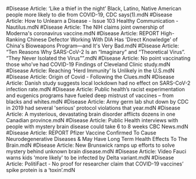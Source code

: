 #Disease
Article: ‘Like a thief in the night’ Black, Latino, Native American people more likely to die from COVID-19, CDC says(1).mdN
#Disease
Article: How to Unlearn a Disease - Issue 103 Healthy Communication - Nautilus.mdN
#Disease
Article: The NIH claims joint ownership of Moderna's coronavirus vaccine.mdN
#Disease
Article: REPORT High-Ranking Chinese Defector Working With DIA Has 'Direct Knowledge' of China's Bioweapons Program—and It's Very Bad.mdN
#Disease
Article: “Ten Reasons Why SARS-CoV-2 Is an “Imaginary” and “Theoretical Virus”. “They Never Isolated the Virus””.mdN
#Disease
Article: No point vaccinating those who’ve had COVID-19 Findings of Cleveland Clinic study.mdN
#Disease
Article: Reaching ‘Herd Immunity’ Is Unlikely in the U.S.mdN
#Disease
Article: Origin of Covid - Following the Clues.mdN
#Disease
Article: Danish study suggests local lockdown had no effect on SARS-CoV-2 infection rate.mdN
#Disease
Article: Public health’s racist experimentation and eugenics programs have fueled deep mistrust of vaccines – from blacks and whites.mdN
#Disease
Article: Army germ lab shut down by CDC in 2019 had several 'serious' protocol violations that year.mdN
#Disease
Article: A mysterious, devastating brain disorder afflicts dozens in one Canadian province.mdN
#Disease
Article: Public Health interviews with people with mystery brain disease could take 6 to 8 weeks  CBC News.mdN
#Disease
Article: REPORT Pfizer Vaccine Confirmed To Cause Neurodegenerative Diseases & May Have Long Term Health Effects To The Brain.mdN
#Disease
Article: New Brunswick ramps up efforts to solve mystery behind unknown brain disease.mdN
#Disease
Article: Video Fauci warns kids 'more likely' to be infected by Delta variant.mdN
#Disease
Article: PolitiFact - No proof for researcher claim that COVID-19 vaccines’ spike protein is a ‘toxin’.mdN

